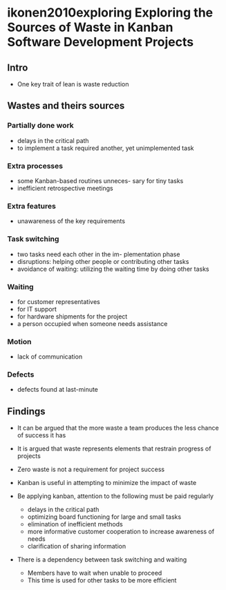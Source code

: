 # ikonen2010exploring Exploring the Sources of Waste in Kanban Software Development Projects

## Intro

- One key trait of lean is waste reduction

## Wastes and theirs sources

### Partially done work

- delays in the critical path
- to implement a task required another, yet unimplemented task

### Extra processes

- some Kanban-based routines unneces- sary for tiny tasks
- inefficient retrospective meetings

### Extra features

- unawareness of the key requirements

### Task switching

- two tasks need each other in the im- plementation phase
- disruptions: helping other people or contributing other tasks
- avoidance of waiting: utilizing the waiting time by doing other tasks

### Waiting

- for customer representatives
- for IT support
- for hardware shipments for the project
- a person occupied when someone needs assistance

### Motion

- lack of communication

### Defects

- defects found at last-minute

## Findings

- It can be argued that the more waste a team produces the less chance of success it has
- It is argued that waste represents elements that restrain progress of projects
- Zero waste is not a requirement for project success


- Kanban is useful in attempting to minimize the impact of waste
- Be applying kanban, attention to the following must be paid regularly
  - delays in the critical path
  - optimizing board functioning for large and small tasks
  - elimination of inefficient methods
  - more informative customer cooperation to increase awareness of needs
  - clarification of sharing information

- There is a dependency between task switching and waiting
  - Members have to wait when unable to proceed
  - This time is used for other tasks to be more efficient
